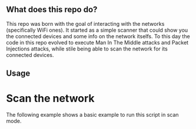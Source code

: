 ## What does this repo do? 

This repo was born with the goal of interacting with the networks (specifically WiFi ones). It started as a simple scanner that could show you the connected devices and some info on the network itselfs. 
To this day the code in this repo evolved to execute Man In The Middle attacks and Packet Injections attacks, while stile being able to scan the network for its connected devices.

## Usage

# Scan the network
The following example shows a basic example to run this script in scan mode.
